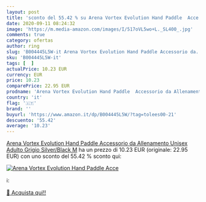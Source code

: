 ```yaml
---
layout: post
title: 'sconto del 55.42 % su Arena Vortex Evolution Hand Paddle  Acce  '
date: 2020-09-11 08:24:32
image: 'https://m.media-amazon.com/images/I/517oVL5wo+L._SL400_.jpg'
comments: true
category: ofertas
author: ring
slug: 'B004445L5W-it Arena Vortex Evolution Hand Paddle Accessorio da...'
sku: 'B004445L5W-it'
tags: [  ]
actualPrice: 10.23 EUR
currency: EUR
price: 10.23
comparePrice: 22.95 EUR
prodname: 'Arena Vortex Evolution Hand Paddle  Accessorio da Allenamento Unisex Adulto  Grigio  Silver/Black   M'
country: 'it'
flag: '🇮🇹'
brand: ''
buyurl: 'https://www.amazon.it/dp/B004445L5W/?tag=tolees00-21'
descuento: '55.42'
average: '10.23'
---
```


[Arena Vortex Evolution Hand Paddle  Accessorio da Allenamento Unisex Adulto  Grigio  Silver/Black   M](https://www.amazon.it/dp/B004445L5W/?tag=tolees00-21) ha un prezzo di 10.23 EUR (originale: 22.95 EUR) con uno sconto del 55.42 % sconto qui:

[![Arena Vortex Evolution Hand Paddle  Acce](https://m.media-amazon.com/images/I/517oVL5wo+L._SL400_.jpg)](https://www.amazon.it/dp/B004445L5W/?tag=tolees00-21)

ℹ️:


[🛒 Acquista qui!!](https://www.amazon.it/dp/B004445L5W/?tag=tolees00-21)
